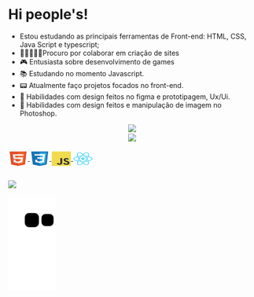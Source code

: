 # Hi people's! 

- Estou estudando as principais ferramentas de Front-end: HTML, CSS, Java Script e typescript;
- 👩🏾‍🤝‍👩🏻Procuro por colaborar em criação de sites
- 🎮 Entusiasta sobre desenvolvimento de games
- 📚 Estudando no momento Javascript.
- 📟 Atualmente faço projetos focados no front-end.
- 🎨 Habilidades com design feitos no figma e prototipagem, Ux/Ui.
- 🎨 Habilidades com design feitos e manipulação de imagem no Photoshop.

<div align="center">
  <a href="https://github.com/nathycabral">
  <img height="180em" src="https://github-readme-stats.vercel.app/api?username=nathycabral&show_icons=true&theme=aura&include_all_commits=true&count_private=true"/><br>
  <img height="120em" src="https://github-readme-stats.vercel.app/api/top-langs/?username=nathycabral&layout=compact&langs_count=7&theme=aura"/>
</div>
 <div style="display: inline_block"><br>
 <img align="center" alt="HTML" height="30" width="40" src="https://raw.githubusercontent.com/devicons/devicon/master/icons/html5/html5-original.svg">
 <img align="center" alt="CSS" height="30" width="40" src="https://raw.githubusercontent.com/devicons/devicon/master/icons/css3/css3-original.svg">
<img align="center" alt="Js" height="30" width="40" src="https://raw.githubusercontent.com/devicons/devicon/master/icons/javascript/javascript-original.svg">
<img align="center" alt="React" height="30" width="40" src="https://raw.githubusercontent.com/devicons/devicon/master/icons/react/react-original.svg">

</div>

 

 ##
  <a href="https://www.linkedin.com/in/nath%C3%A1lliacabral/" target="_blank"><img src="https://img.shields.io/badge/-LinkedIn-%230077B5?style=for-the-badge&logo=linkedin&logoColor=white" target="_blank"></a> 
 
 ![Snake animation](https://github.com/nathycabral/nathycabral/blob/output/github-contribution-grid-snake.svg)
